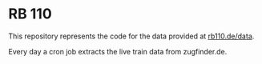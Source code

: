 # RB 110

This repository represents the code for the data provided at [rb110.de/data](rb110.de/data).

Every day a cron job extracts the live train data from zugfinder.de.

